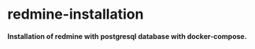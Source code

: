 # redmine-installation
#### Installation of redmine with postgresql database with docker-compose.
``` docker-compose up -d
